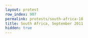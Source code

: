 ```yaml
---
layout: protest
row_index: 907
permalink: protests/south-africa-18
title: South Africa, September 2011
hidden: true
---
```

